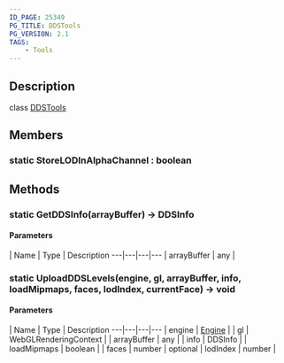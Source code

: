 ```yaml
---
ID_PAGE: 25349
PG_TITLE: DDSTools
PG_VERSION: 2.1
TAGS:
    - Tools
---
```

## Description

class [DDSTools](/classes/3.1/DDSTools)



## Members

### static StoreLODInAlphaChannel : boolean


## Methods

### static GetDDSInfo(arrayBuffer) &rarr; DDSInfo



#### Parameters
 | Name | Type | Description
---|---|---|---
 | arrayBuffer | any | 

### static UploadDDSLevels(engine, gl, arrayBuffer, info, loadMipmaps, faces, lodIndex, currentFace) &rarr; void



#### Parameters
 | Name | Type | Description
---|---|---|---
 | engine | [Engine](/classes/3.1/Engine) | 
 | gl | WebGLRenderingContext | 
 | arrayBuffer | any | 
 | info | DDSInfo | 
 | loadMipmaps | boolean | 
 | faces | number | 
optional | lodIndex | number | 
